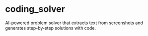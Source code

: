 # coding_solver
AI-powered problem solver that extracts text from screenshots and generates step-by-step solutions with code.
